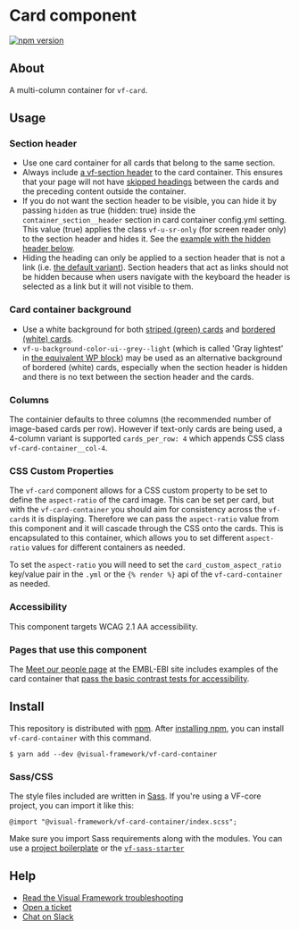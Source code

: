 # Card component

[![npm version](https://badge.fury.io/js/%40visual-framework%2Fvf-card-container.svg)](https://badge.fury.io/js/%40visual-framework%2Fvf-card-container)

## About

A multi-column container for `vf-card`.

## Usage

### Section header

- Use one card container for all cards that belong to the same section.
- Always include [a vf-section header](https://stable.visual-framework.dev/components/vf-section-header/index.html) to the card container. This ensures that your page will not have [skipped headings](https://www.w3.org/WAI/tutorials/page-structure/headings/#heading-ranks) between the cards and the preceding content outside the container.
-  If you do not want the section header to be visible, you can hide it by passing `hidden` as true (hidden: true) inside the `container_section__header` section in card container config.yml setting. This value (true) applies the class `vf-u-sr-only` (for screen reader only) to the section header and hides it. See the [example with the hidden header below](#examples).
- Hiding the heading can only be applied to a section header that is not a link (i.e. [the default variant](https://stable.visual-framework.dev/components/vf-section-header/index.html#vf-section-header--default)). Section headers that act as links should not be hidden because when users navigate with the keyboard the header is selected as a link but it will not visible to them.

### Card container background
- Use a white background for both [striped (green) cards](https://stable.visual-framework.dev/components/vf-card/#vf-card--striped) and [bordered (white) cards](https://stable.visual-framework.dev/components/vf-card/#vf-card--bordered).
- `vf-u-background-color-ui--grey--light` (which is called 'Gray lightest' in [the equivalent WP block](https://stable.visual-framework.dev/wordpress/blocks/container-block/)) may be used as an alternative background of bordered (white) cards, especially when the section header is hidden and there is no text between the section header and the cards. 

### Columns

The containier defaults to three columns (the recommended number of image-based cards per row). However if text-only cards are being used, a 4-column variant is supported `cards_per_row: 4` which appends CSS class `vf-card-container__col-4`.

### CSS Custom Properties

The `vf-card` component allows for a CSS custom property to be set to define the `aspect-ratio` of the card image. This can be set per card, but with the `vf-card-container` you should aim for consistency across the `vf-card`s it is displaying. Therefore we can pass the `aspect-ratio` value from this component and it will cascade through the CSS onto the cards. This is encapsulated to this container, which allows you to set different `aspect-ratio` values for different containers as needed.

To set the `aspect-ratio` you will need to set the `card_custom_aspect_ratio` key/value pair in the `.yml` or the `{% render %}` api of the `vf-card-container` as needed.

### Accessibility

This component targets WCAG 2.1 AA accessibility.

### Pages that use this component

The [Meet our people page](https://www.ebi.ac.uk/about/jobs/meet-our-people) at the EMBL-EBI site includes examples of the card container that [pass the basic contrast tests for accessibility](https://wave.webaim.org/report#/https://www.ebi.ac.uk/about/jobs/meet-our-people#).

## Install

This repository is distributed with [npm](https://www.npmjs.com/). After [installing npm](https://nodejs.org/), you can install `vf-card-container` with this command.

```
$ yarn add --dev @visual-framework/vf-card-container
```

### Sass/CSS

The style files included are written in [Sass](https://sass-lang.com/). If you're using a VF-core project, you can import it like this:

```
@import "@visual-framework/vf-card-container/index.scss";
```

Make sure you import Sass requirements along with the modules. You can use a [project boilerplate](https://stable.visual-framework.dev/building/) or the [`vf-sass-starter`](https://stable.visual-framework.dev/components/vf-sass-starter/)

## Help

- [Read the Visual Framework troubleshooting](https://stable.visual-framework.dev/troubleshooting/)
- [Open a ticket](https://github.com/visual-framework/vf-core/issues)
- [Chat on Slack](https://join.slack.com/t/visual-framework/shared_invite/enQtNDAxNzY0NDg4NTY0LWFhMjEwNGY3ZTk3NWYxNWVjOWQ1ZWE4YjViZmY1YjBkMDQxMTNlNjQ0N2ZiMTQ1ZTZiMGM4NjU5Y2E0MjM3ZGQ)
